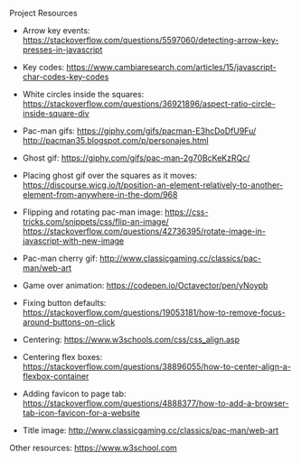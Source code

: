 Project Resources

- Arrow key events: https://stackoverflow.com/questions/5597060/detecting-arrow-key-presses-in-javascript

- Key codes: https://www.cambiaresearch.com/articles/15/javascript-char-codes-key-codes

- White circles inside the squares: https://stackoverflow.com/questions/36921896/aspect-ratio-circle-inside-square-div

- Pac-man gifs: https://giphy.com/gifs/pacman-E3hcDoDfU9Fu/
http://pacman35.blogspot.com/p/personajes.html

- Ghost gif: https://giphy.com/gifs/pac-man-2g70BcKeKzRQc/

- Placing ghost gif over the squares as it moves: https://discourse.wicg.io/t/position-an-element-relatively-to-another-element-from-anywhere-in-the-dom/968

- Flipping and rotating pac-man image:
https://css-tricks.com/snippets/css/flip-an-image/
https://stackoverflow.com/questions/42736395/rotate-image-in-javascript-with-new-image

- Pac-man cherry gif: http://www.classicgaming.cc/classics/pac-man/web-art

- Game over animation: https://codepen.io/Octavector/pen/yNoypb

- Fixing button defaults: https://stackoverflow.com/questions/19053181/how-to-remove-focus-around-buttons-on-click

- Centering: https://www.w3schools.com/css/css_align.asp

- Centering flex boxes: https://stackoverflow.com/questions/38896055/how-to-center-align-a-flexbox-container

- Adding favicon to page tab: https://stackoverflow.com/questions/4888377/how-to-add-a-browser-tab-icon-favicon-for-a-website

- Title image: http://www.classicgaming.cc/classics/pac-man/web-art

Other resources:
https://www.w3school.com
